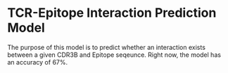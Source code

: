 # TCR-Epitope Interaction Prediction Model

The purpose of this model is to predict whether an interaction exists between a given CDR3B and Epitope seqeunce. Right now, the model has an accuracy of 67%.
